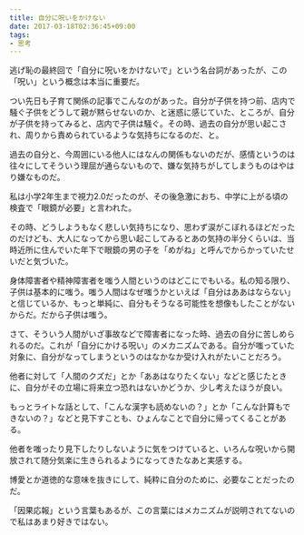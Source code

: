 ```yaml
---
title: 自分に呪いをかけない
date: 2017-03-18T02:36:45+09:00
tags:
- 思考
---
```


逃げ恥の最終回で「自分に呪いをかけないで」という名台詞があったが、この「呪い」という概念は本当に重要だ。

つい先日も子育て関係の記事でこんなのがあった。自分が子供を持つ前、店内で騒ぐ子供をどうして親が黙らせないのか、と迷惑に感じていた、ところが、自分が子供を持ってみると、店内で子供は騒ぐ。その時、過去の自分が思い起こされ、周りから責められているような気持ちになるのだ、と。

過去の自分と、今周囲にいる他人にはなんの関係もないのだが、感情というのは往々にしてそういう理屈が通らないもので、嫌な気持ちがしてしまうものはやはり嫌なものだ。

私は小学2年生まで視力2.0だったのが、その後急激におち、中学に上がる頃の検査で「眼鏡が必要」と言われた。

その時、どうしようもなく悲しい気持ちになり、思わず涙がこぼれるほどだったのだけども、大人になってから思い起こしてみるとあの気持の半分くらいは、当時近所に住んでいた年下で眼鏡の男の子を「めがね」と呼んでからかっていたせいだと気づいた。

身体障害者や精神障害者を嗤う人間というのはどこにでもいる。私の知る限り、子供は基本的に嗤う。嗤う人間はなぜ嗤うかといえば「自分はああはならない」と信じているか、もっと単純に、自分もそうなる可能性を想像もしたことがないからだ。だから子供は嗤う。

さて、そういう人間がいざ事故などで障害者になった時、過去の自分に苦しめられるのだ。これが「自分にかける呪い」のメカニズムである。自分が嗤っていた対象に、自分がなってしまうというのはなかなか受け入れがたいことだろう。

他者に対して「人間のクズだ」とか「ああはなりたくない」などと感じたときに、自分がその立場に将来立つ恐れはないかどうか、少し考えたほうが良い。

もっとライトな話として、「こんな漢字も読めないの？」とか「こんな計算もできないの？」などと見下すことも、ひょんなことで自分に帰ってくることがある。

他者を嗤ったり見下したりしないように気をつけていると、いろんな呪いから開放されて随分気楽に生きられるようになってきたなあと実感する。

博愛とか道徳的な意味を抜きにして、純粋に自分のために、必要なことだったのだ。

「因果応報」という言葉もあるが、この言葉にはメカニズムが説明されてないので私はあまり好きではない。
